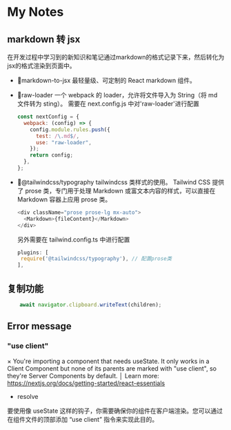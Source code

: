 # My Notes

## markdown 转 jsx

在开发过程中学习到的新知识和笔记通过markdown的格式记录下来，然后转化为jsx的格式渲染到页面中。

- 🍉markdown-to-jsx
  最轻量级、可定制的 React markdown 组件。

- 🍓raw-loader
  一个 webpack 的 loader，允许将文件导入为 String（将 md 文件转为 sting）。
  需要在 next.config.js 中对'raw-loader'进行配置

  ```js
  const nextConfig = {
    webpack: (config) => {
      config.module.rules.push({
        test: /\.md$/,
        use: "raw-loader",
      });
      return config;
    },
  };
  ```

- 🍎@tailwindcss/typography
  tailwindcss 类样式的使用。
  Tailwind CSS 提供了 prose 类，专门用于处理 Markdown 或富文本内容的样式，可以直接在 Markdown 容器上应用 prose 类。

  ```javascript
  <div className="prose prose-lg mx-auto">
    <Markdown>{fileContent}</Markdown>
  </div>
  ```

  另外需要在 tailwind.config.ts 中进行配置

  ```javascript
  plugins: [
   require('@tailwindcss/typography'), // 配置prose类
  ],
  ```

## 复制功能
  ```js
      await navigator.clipboard.writeText(children);
  ```

## Error message

### "use client"

× You're importing a component that needs useState. It only works in a Client Component but none of its parents are marked with "use client", so they're Server Components by default.
│ Learn more: https://nextjs.org/docs/getting-started/react-essentials

- resolve

要使用像 useState 这样的钩子，你需要确保你的组件在客户端渲染。您可以通过在组件文件的顶部添加 “use client” 指令来实现此目的。
